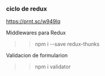 
### ciclo de redux
https://prnt.sc/w949lq

Middlewares para Redux
>>npm i --save redux-thunks

Validacion de formularion
>>npm i validator